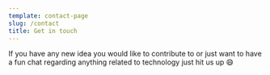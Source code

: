 ```yaml
---
template: contact-page
slug: /contact
title: Get in touch
---
```

<!--StartFragment-->

If you have any new idea you would like to contribute to or just want to have a fun chat regarding anything related to technology just hit us up 😄

<!--EndFragment-->